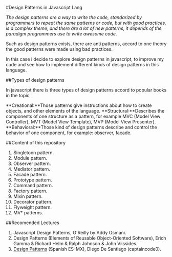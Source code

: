 #Design Patterns in Javascript Lang

*The design patterns are a way to write the code, standarized by programmers to repeat the same patterns or code, but with good practices, is a complex theme, and there are a lot of new patterns, it depends of the paradigm programmers use to write awesome code.*

Such as design patterns exists, there are anti patterns, accord to one theory the good patterns were made using bad practices.

In this case i decide to explore design patterns in javascript, to improve my code and see how to implement different kinds of design patterns in this language.

##Types of design patterns

In javascript there is three types of design patterns accord to popular books in the topic:

**Creational:**Those patterns give instructions about how to create objects, and other elements of the language.
**Structural:**Describes the components of one structure as a pattern, for example MVC (Model View Controller), MVT (Model View Template), MVP (Model View Presenter).
**Behavioral:**Those kind of design patterns describe and control the behavior of one component, for example: observer, facade.

##Content of this repository

1. Singletoon pattern.
2. Module pattern.
3. Observer pattern.
4. Mediator pattern.
5. Facade pattern.
6. Prototype pattern.
7. Command pattern.
8. Factory pattern.
9. Mixin pattern.
10. Decorator pattern.
11. Flyweight pattern.
12. MV* patterns.

##Recomended Lectures

1. Javascript Design Patterns, O'Reilly by Addy Osmani.
2. Design Patterns (Elements of Reusable Object-Oriented Software), Erich Gamma & Richard Helm & Ralph Johnson & John Vlissides.
3. [Design Patterns](https://docs.google.com/document/d/1g1SjFHE5wlReTI-ShnBWQdp_SPryE3P8X_SPUl2Xkqc/edit?usp=sharing) (Spanish ES-MX), Diego De Santiago (captaincode0).